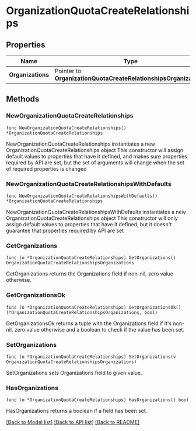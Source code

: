 # OrganizationQuotaCreateRelationships

## Properties

Name | Type | Description | Notes
------------ | ------------- | ------------- | -------------
**Organizations** | Pointer to [**OrganizationQuotaCreateRelationshipsOrganizations**](OrganizationQuotaCreateRelationshipsOrganizations.md) |  | [optional] 

## Methods

### NewOrganizationQuotaCreateRelationships

`func NewOrganizationQuotaCreateRelationships() *OrganizationQuotaCreateRelationships`

NewOrganizationQuotaCreateRelationships instantiates a new OrganizationQuotaCreateRelationships object
This constructor will assign default values to properties that have it defined,
and makes sure properties required by API are set, but the set of arguments
will change when the set of required properties is changed

### NewOrganizationQuotaCreateRelationshipsWithDefaults

`func NewOrganizationQuotaCreateRelationshipsWithDefaults() *OrganizationQuotaCreateRelationships`

NewOrganizationQuotaCreateRelationshipsWithDefaults instantiates a new OrganizationQuotaCreateRelationships object
This constructor will only assign default values to properties that have it defined,
but it doesn't guarantee that properties required by API are set

### GetOrganizations

`func (o *OrganizationQuotaCreateRelationships) GetOrganizations() OrganizationQuotaCreateRelationshipsOrganizations`

GetOrganizations returns the Organizations field if non-nil, zero value otherwise.

### GetOrganizationsOk

`func (o *OrganizationQuotaCreateRelationships) GetOrganizationsOk() (*OrganizationQuotaCreateRelationshipsOrganizations, bool)`

GetOrganizationsOk returns a tuple with the Organizations field if it's non-nil, zero value otherwise
and a boolean to check if the value has been set.

### SetOrganizations

`func (o *OrganizationQuotaCreateRelationships) SetOrganizations(v OrganizationQuotaCreateRelationshipsOrganizations)`

SetOrganizations sets Organizations field to given value.

### HasOrganizations

`func (o *OrganizationQuotaCreateRelationships) HasOrganizations() bool`

HasOrganizations returns a boolean if a field has been set.


[[Back to Model list]](../README.md#documentation-for-models) [[Back to API list]](../README.md#documentation-for-api-endpoints) [[Back to README]](../README.md)


